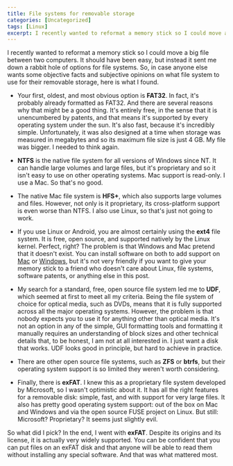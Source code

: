```yaml
---
title: File systems for removable storage
categories: [Uncategorized]
tags: [Linux]
excerpt: I recently wanted to reformat a memory stick so I could move a big file between two computers. It should have been easy, but instead it sent me down a rabbit hole of options for file systems. Here is what I found.
---
```


I recently wanted to reformat a memory stick so I could move a big file between two computers. It should have been easy, but instead it sent me down a rabbit hole of options for file systems. So, in case anyone else wants some objective facts and subjective opinions on what file system to use for their removable storage, here is what I found.

*   Your first, oldest, and most obvious option is __FAT32__. In fact, it's probably already formatted as FAT32. And there are several reasons why that might be a good thing. It's entirely free, in the sense that it is unencumbered by patents, and that means it's supported by every operating system under the sun. It's also fast, because it's incredibly simple. Unfortunately, it was also designed at a time when storage was measured in megabytes and so its maximum file size is just 4&nbsp;GB. My file was bigger. I needed to think again.

*   __NTFS__ is the native file system for all versions of Windows since NT. It can handle large volumes and large files, but it's proprietary and so it isn't easy to use on other operating systems. Mac support is read-only. I use a Mac. So that's no good.

*   The native Mac file system is __HFS+__, which also supports large volumes and files. However, not only is it proprietary, its cross-platform support is even worse than NTFS. I also use Linux, so that's just not going to work.

*   If you use Linux or Android, you are almost certainly using the __ext4__ file system. It is free, open source, and supported natively by the Linux kernel. Perfect, right? The problem is that Windows and Mac pretend that it doesn't exist. You can install software on both to add support on [Mac](http://brewformulas.org/osxfuse) or [Windows](http://www.ext2fsd.com/), but it's not very friendly if you want to give your memory stick to a friend who doesn't care about Linux, file systems, software patents, or anything else in this post.

*   My search for a standard, free, open source file system led me to __UDF__, which seemed at first to meet all my criteria. Being the file system of choice for optical media, such as DVDs, means that it is fully supported across all the major operating systems. However, the problem is that nobody expects you to use it for anything other than optical media. It's not an option in any of the simple, GUI formatting tools and formatting it manually requires an understanding of block sizes and other technical details that, to be honest, I am not at all interested in. I just want a disk that works. UDF looks good in principle, but hard to achieve in practice.

*   There are other open source file systems, such as __ZFS__ or __btrfs__, but their operating system support is so limited they weren't worth considering.

*   Finally, there is __exFAT__. I knew this as a proprietary file system developed by Microsoft, so I wasn't optimistic about it. It has all the right features for a removable disk: simple, fast, and with support for very large files. It also has pretty good operating system support: out of the box on Mac and Windows and via the open source FUSE project on Linux. But still: Microsoft? Proprietary? It seems just slightly evil.

So what did I pick? In the end, I went with __exFAT__. Despite its origins and its license, it is actually very widely supported. You can be confident that you can put files on an exFAT disk and that anyone will be able to read them without installing any special software. And that was what mattered most.
